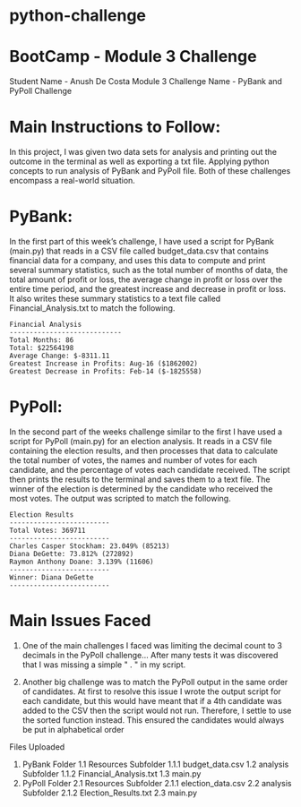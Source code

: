 # python-challenge
# BootCamp - Module 3 Challenge

Student Name - Anush De Costa
Module 3 Challenge Name - PyBank and PyPoll Challenge

# Main Instructions to Follow:

In this project, I was given two data sets for analysis and printing out the outcome in the terminal as well as exporting a txt file.
Applying python concepts to run analysis of PyBank and PyPoll file. Both of these challenges encompass a real-world situation.

# PyBank:

In the first part of this week’s challenge, I have used a script for PyBank (main.py) that reads in a CSV file called budget_data.csv that contains financial data for a company, 
and uses this data to compute and print several summary statistics, such as the total number of months of data, the total amount of profit or loss, 
the average change in profit or loss over the entire time period, and the greatest increase and decrease in profit or loss. 
It also writes these summary statistics to a text file called Financial_Analysis.txt to match the following.

    Financial Analysis
    ----------------------------
    Total Months: 86
    Total: $22564198
    Average Change: $-8311.11
    Greatest Increase in Profits: Aug-16 ($1862002)
    Greatest Decrease in Profits: Feb-14 ($-1825558)

# PyPoll:

In the second part of the weeks challenge similar to the first I have used a script for PyPoll (main.py) for an election analysis. It reads in a CSV file containing the election results, 
and then processes that data to calculate the total number of votes, the names and number of votes for each candidate, and the percentage of votes each candidate received. 
The script then prints the results to the terminal and saves them to a text file. The winner of the election is determined by the candidate who received the most votes. The output was
scripted to match the following.

    Election Results
    -------------------------
    Total Votes: 369711
    -------------------------
    Charles Casper Stockham: 23.049% (85213)
    Diana DeGette: 73.812% (272892)
    Raymon Anthony Doane: 3.139% (11606)
    -------------------------
    Winner: Diana DeGette
    -------------------------

# Main Issues Faced

1.  One of the main challenges I faced was limiting the decimal count to 3 decimals in the PyPoll challenge... After many tests it was discovered that I was missing a simple " . " in my script. 

2.  Another big challenge was to match the PyPoll output in the same order of candidates. At first to resolve this issue I wrote the output script for each candidate, but this would have meant that if a 4th
    candidate was added to the CSV then the script would not run. Therefore, I settle to use the sorted function instead. This ensured the candidates would always be put in alphabetical order

Files Uploaded

1. PyBank Folder
    1.1 Resources Subfolder
        1.1.1 budget_data.csv
    1.2 analysis Subfolder
        1.1.2 Financial_Analysis.txt
    1.3 main.py
2. PyPoll Folder
    2.1 Resources Subfolder
        2.1.1 election_data.csv
    2.2 analysis Subfolder
        2.1.2 Election_Results.txt
    2.3 main.py